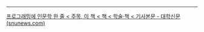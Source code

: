 
---
[프로그래밍에 인문학 한 줄 < 주목, 이 책 < 책 < 학술·책 < 기사본문 - 대학신문 (snunews.com)](https://www.snunews.com/news/articleView.html?idxno=31192)
